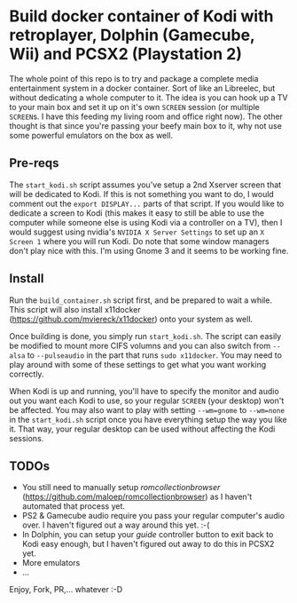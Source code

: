 # Build docker container of Kodi with retroplayer, Dolphin (Gamecube, Wii) and PCSX2 (Playstation 2)

The whole point of this repo is to try and package a complete media entertainment system in a docker container. Sort of like an Libreelec, but without dedicating a whole computer to it. The idea is you can hook up a TV to your main box and set it up on it's own `SCREEN` session (or multiple `SCREEN`s. I have this feeding my living room and office right now). The other thought is that since you're passing your beefy main box to it, why not use some powerful emulators on the box as well. 

## Pre-reqs

The `start_kodi.sh` script assumes you've setup a 2nd Xserver screen that will be dedicated to Kodi. If this is not something you want to do, I would comment out the `export DISPLAY...` parts of that script. If you would like to dedicate a screen to Kodi (this makes it easy to still be able to use the computer while someone else is using Kodi via a controller on a TV), then I would suggest using nvidia's `NVIDIA X Server Settings` to set up an `X Screen 1` where you will run Kodi. Do note that some window managers don't play nice with this. I'm using Gnome 3 and it seems to be working fine.

## Install

Run the `build_container.sh` script first, and be prepared to wait a while. This script will also install x11docker (https://github.com/mviereck/x11docker) onto your system as well.

Once building is done, you simply run `start_kodi.sh`. The script can easily be modified to mount more CIFS volumns and you can also switch from `--alsa` to `--pulseaudio` in the part that runs `sudo x11docker`. You may need to play around with some of these settings to get what you want working correctly.

When Kodi is up and running, you'll have to specify the monitor and audio out you want each Kodi to use, so your regular `SCREEN` (your desktop) won't be affected. You may also want to play with setting `--wm=gnome` to `--wm=none` in the `start_kodi.sh` script once you have everything setup the way you like it. That way, your regular desktop can be used without affecting the Kodi sessions.

## TODOs

- You still need to manually setup *romcollectionbrowser* (https://github.com/maloep/romcollectionbrowser) as I haven't automated that process yet.
- PS2 & Gamecube audio require you pass your regular computer's audio over. I haven't figured out a way around this yet. :-(
- In Dolphin, you can setup your *guide* controller button to exit back to Kodi easy enough, but I haven't figured out away to do this in PCSX2 yet.
- More emulators
- ...

Enjoy, Fork, PR,... whatever :-D
